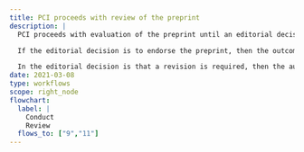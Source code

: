 ```yaml
---
title: PCI proceeds with review of the preprint
description: |
  PCI proceeds with evaluation of the preprint until an editorial decision is reached. The authors are emailed to inform them of the decision and to share the reviews with them.

  If the editorial decision is to endorse the preprint, then the outcome is published on the PCI site.

  In the editorial decision is that a revision is required, then the author is emailed to explain that resubmission will have to be made through the repository (as before)
date: 2021-03-08
type: workflows
scope: right_node
flowchart:
  label: |
    Conduct
    Review
  flows_to: ["9","11"]
---
```



